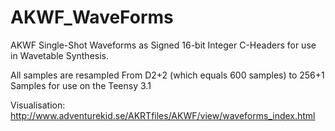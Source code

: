 AKWF_WaveForms
==============

AKWF Single-Shot Waveforms as Signed 16-bit Integer C-Headers for use in Wavetable Synthesis.

All samples are resampled From D2+2 (which equals 600 samples) to 256+1 Samples for use on the Teensy 3.1

Visualisation: http://www.adventurekid.se/AKRTfiles/AKWF/view/waveforms_index.html
